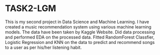 # TASK2-LGM
This is my second project in Data Science and Machine Learning.
I have created a music recommendation system using various machine learning models.
The data have been taken by Kaggle Website. Did data processing and performed EDA on the processed data.
Fitted RandomForest Classfier, Logistic Regression and KNN on the data to predict and recommend songs to a user as per his/her listening habit.
